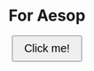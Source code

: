 
<!DOCTYPE html>
<html>
<head>
  <title>Special Message</title>
  <style>
    body {
      text-align: center;
      padding: 100px;
    }
    button {
      padding: 10px 20px;
      font-size: 20px;
      cursor: pointer;
    }
  </style>
</head>
<body>
  <h1>For Aesop</h1>
  <button id="messageButton">Click me!</button>
  <p id="messageDisplay"></p>

  <script>
    document.getElementById("messageButton").addEventListener("click", function() {
      document.getElementById("messageDisplay").textContent ="wish you a happy day ";
    });
  </script>
</body>
</html>
